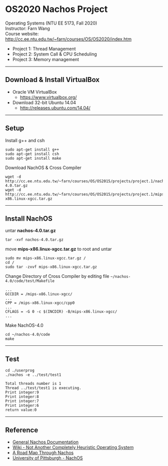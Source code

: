 # OS2020 Nachos Project
Operating Systems (NTU EE 5173, Fall 2020)<br>
Instructor: Farn Wang<br>
Course website: http://cc.ee.ntu.edu.tw/~farn/courses/OS/OS2020/index.htm
* Project 1: Thread Management
* Project 2: System Call & CPU Scheduling
* Project 3: Memory management
---
## Download & Install VirtualBox

* Oracle VM VirtualBox
    * https://www.virtualbox.org/
* Download 32-bit Ubuntu 14.04
    * http://releases.ubuntu.com/14.04/

---

## Setup
Install g++ and csh
```
sudo apt-get install g++
sudo apt-get install csh
sudo apt-get install make
```
Download NachOS & Cross Compiler
```
wget -d http://cc.ee.ntu.edu.tw/~farn/courses/OS/OS2015/projects/project.1/nachos-4.0.tar.gz
wget -d http://cc.ee.ntu.edu.tw/~farn/courses/OS/OS2015/projects/project.1/mips-x86.linux-xgcc.tar.gz
```

---

## Install NachOS
untar **nachos-4.0.tar.gz**
```
tar -xvf nachos-4.0.tar.gz
```
move **mips-x86.linux-xgcc.tar.gz** to root and untar
```
sudo mv mips-x86.linux-xgcc.tar.gz /
cd /
sudo tar -zxvf mips-x86.linux-xgcc.tar.gz
```
Change Directory of Cross Compiler by editing file `~/nachos-4.0/code/test/Makefile`
```
...
GCCDIR = /mips-x86.linux-xgcc/
...
CPP = /mips-x86.linux-xgcc/cpp0
...
CFLAGS = -G 0 -c $(INCDIR) -B/mips-x86.linux-xgcc/
...
```
Make NachOS-4.0
```
cd ~/nachos-4.0/code
make
```

---

## Test
```
cd ./userprog
./nachos -e ../test/test1
```
```
Total threads number is 1
Thread ../test/test1 is executing.
Print integer:9
Print integer:8
Print integer:7
Print integer:6
return value:0
```

---

## Reference

* [General Nachos Documentation](https://homes.cs.washington.edu/~tom/nachos/)
* [Wiki - Not Another Completely Heuristic Operating System](https://en.wikipedia.org/wiki/Not_Another_Completely_Heuristic_Operating_System)
* [A Road Map Through Nachos](https://users.cs.duke.edu/~narten/110/nachos/main/main.html)
* [University of Pittsburgh - NachOS](https://people.cs.pitt.edu/~manas/courses/CS1550/nachos.htm)